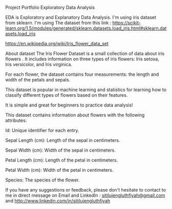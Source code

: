 Project Portfolio Exploratory Data Analysis

EDA is Exploratory and Explanatory Data Analysis. I'm using iris dataset from sklearn. I'm using The dataset from this link : https://scikit-learn.org/1.5/modules/generated/sklearn.datasets.load_iris.html#sklearn.datasets.load_iris

https://en.wikipedia.org/wiki/Iris_flower_data_set

About dataset 
The Iris Flower Dataset is a small collection of data about iris flowers . 
It includes information on three types of iris flowers: Iris setosa, Iris versicolor, and Iris virginica. 

For each flower, the dataset contains four measurements: the length and width of the petals and sepals. 

This dataset is popular in machine learning and statistics for learning how to classify different types of flowers based on their features. 

It is simple and great for beginners to practice data analysis!

This dataset contains information about flowers with the following attributes:

Id: Unique identifier for each entry.

Sepal Length (cm): Length of the sepal in centimeters.

Sepal Width (cm): Width of the sepal in centimeters.

Petal Length (cm): Length of the petal in centimeters.

Petal Width (cm): Width of the petal in centimeters.

Species: The species of the flower.


If you have any suggestions or feedback, please don't hesitate to contact to me in direct message on Email and LinkedIn : sitilujengluthfiyah@gmail.com and http://www.linkedin.com/in/sitilujengluthfiyah
